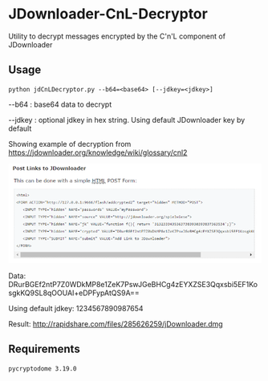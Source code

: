 # JDownloader-CnL-Decryptor

Utility to decrypt messages encrypted by the C'n'L component of JDownloader

## Usage

```
python jdCnLDecryptor.py --b64=<base64> [--jdkey=<jdkey>]
```
--b64 : base64 data to decrypt

--jdkey : optional jdkey in hex string. Using default JDownloader key by default

Showing example of decryption from https://jdownloader.org/knowledge/wiki/glossary/cnl2

![](img.png)

Data: DRurBGEf2ntP7Z0WDkMP8e1ZeK7PswJGeBHCg4zEYXZSE3Qqxsbi5EF1KosgkKQ9SL8qOOUAI+eDPFypAtQS9A==

Using default jdkey: 1234567890987654

Result: http://rapidshare.com/files/285626259/jDownloader.dmg

## Requirements

```
pycryptodome 3.19.0
```